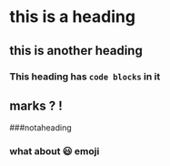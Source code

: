 # this is a heading

##   this is another heading 

### This heading has `code blocks` in it

## marks ? !

###notaheading

### what about 😃  emoji
